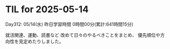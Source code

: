 # TIL for 2025-05-14
Day312: 05/14(水)
昨日学習時間 0時間00分(累計:641時間15分)

就活関連、運動、読書など
改めて日々のやるべきことをまとめ、
優先順位や方向性を見定めたりしました。